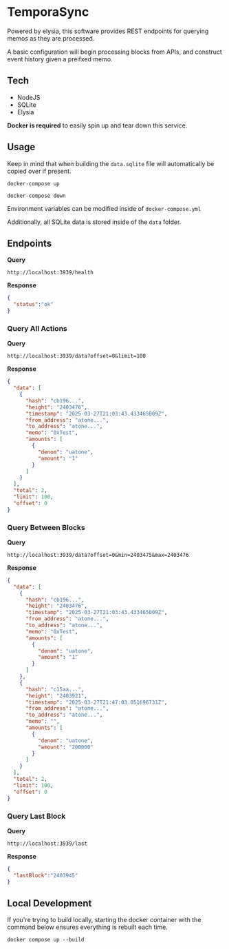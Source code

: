 # TemporaSync

Powered by elysia, this software provides REST endpoints for querying memos as they are processed.

A basic configuration will begin processing blocks from APIs, and construct event history given a preifxed memo.

## Tech

- NodeJS
- SQLite
- Elysia

**Docker is required** to easily spin up and tear down this service.

## Usage

Keep in mind that when building the `data.sqlite` file will automatically be copied over if present.

```
docker-compose up
```

```
docker-compose down
```

Environment variables can be modified inside of `docker-compose.yml`

Additionally, all  SQLite data is stored inside of the `data` folder.

## Endpoints

**Query**

```
http://localhost:3939/health
```

**Response**

```json
{
  "status":"ok"
}
```

### Query All Actions

**Query**

```
http://localhost:3939/data?offset=0&limit=100
```

**Response**

```json
{
  "data": [
    {
      "hash": "cb196...",
      "height": "2403476",
      "timestamp": "2025-03-27T21:03:43.433465009Z",
      "from_address": "atone...",
      "to_address": "atone...",
      "memo": "0xTest",
      "amounts": [
        {
          "denom": "uatone",
          "amount": "1"
        }
      ]
    }
  ],
  "total": 2,
  "limit": 100,
  "offset": 0
}
```

### Query Between Blocks

**Query**

```
http://localhost:3939/data?offset=0&min=2403475&max=2403476
```

**Response**

```json
{
  "data": [
    {
      "hash": "cb196...",
      "height": "2403476",
      "timestamp": "2025-03-27T21:03:43.433465009Z",
      "from_address": "atone...",
      "to_address": "atone...",
      "memo": "0xTest",
      "amounts": [
        {
          "denom": "uatone",
          "amount": "1"
        }
      ]
    },
    {
      "hash": "c15aa...",
      "height": "2403921",
      "timestamp": "2025-03-27T21:47:03.051696731Z",
      "from_address": "atone...",
      "to_address": "atone...",
      "memo": "",
      "amounts": [
        {
          "denom": "uatone",
          "amount": "200000"
        }
      ]
    }
  ],
  "total": 2,
  "limit": 100,
  "offset": 0
}
```

### Query Last Block

**Query**

```
http://localhost:3939/last
```

**Response**

```json
{
  "lastBlock":"2403945"
}
```

## Local Development

If you're trying to build locally, starting the docker container with the command below ensures everything is rebuilt each time.

```
docker compose up --build
```